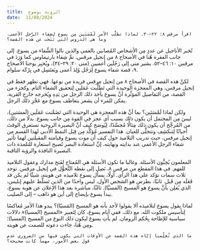 ```yaml
---
title:  الرؤية بوضوح
date:  11/08/2024
---
```


`اقرأ مرقس ٨: ٢٢–٣٠. لماذا تطلَّب الأمر لَمْسَتَين مِن يسوع لِشِفاء الرَّجل الأعمى، وما هي الدروس التي نَتَجَت عن هذه القصة؟`

تُخبر الأناجيل عن عددٍ مِن الأشخاص المُصابين بالعمى والذين نالوا الشِّفاء من يسوع. إلى جانب الفقرة هُنا في الأصحاح ٨ من إنجيل مرقس، تمَّ شِفاء بارتيماوس كما وَرَدَ في مرقس ١٠: ٤٦–٥٢. يشير متى إلى رَجُلَين أعميين (متى ٢٠: ٢٩–٣٤)، ويُخبِر يوحنا الأصحاح ٩، قصة شفاء يسوع لِرَجُل وُلِدَ أعمى ويَغتَسِل في بِرْكَة سلوام.

لكنَّ هذه القصة في الأصحاح ٨ من إنجيل مرقس فريدة من نوعها. فهي تظهر فقط في إنجيل مرقس، وهي المعجزة الوحيدة التي تَطَلَّبت عَمَلين لِتحقيق الشفاء التام. وكجزء من القصة، من التفاصيل المؤثِّرة أنَّ يسوع يأخذ ذلك الرجل من يَدِهِ ويُخرجه خارج القرية. يمكن للمرء أن يشعر بتعاطف يسوع مع عَجْزِ ذلك الرجل.

ولكن لماذا لَمْسَتَين؟ بما أنَّ هذه المعجزة هي الوحيدة التي تَضَمَّنت عَمَلَين (لَمسَتين)، ليسَ مِن المحتمل أن يكون ذلك بسبب أي عجز في القوة مِن جانب يسوع. بدلًا من ذلك، من المُرجَّح أن يكون ذلك مِثالًا مُجسَّدًا، لِيُوضح كيف أنَّ البصيرة الروحية تستغرق الوقتَ أحيانًا لِتنكشِف وتتجلَّى للعيان. هذا التفسير مُؤكَّد مِن قِبَل النمط الأدبي لهذا القسم من إنجيل مرقس، حيث تدريب التلاميذ حول كيف أن موت يسوع وقيامته المقبلتين لهما تأثير شفاء الرجل الأعمى عند بدايته ونهايته. إنَّ استعادة البصر تُصبح استعارة للتلمذة ذات البصيرة النافذة والرؤية الثاقبة.

المعلمون يُحِبُّون الأسئلة. وغالبا ما تكون الأسئلة هي المُفتاح لِفَتح مدارك وعقول التلاميذ للفهم. في هذا المقطع من مرقس ٨، نَصِل إلى نقطة التَّحوُّل في إنجيل مرقس. توجد ثلاث سمات تؤكد على هذا الرأي. أولًا، يسأل يسوع تلاميذه عن هويته، شيئًا لم يكن قد فَعَلَه مِن قَبل. ثانيًا، بطرس هو الشخص الأول، ليس واحدًا من الذين تَسلَّط عليهم إبليس، الذي يُعلِن بأنَّ يسوع هو المسيح (المسيَّا). ثالثًا، مباشرة بعد هذا الإعلان عن هوية يسوع، يبدأ يسوع بإيضاح إلى أين هو ذاهب – إلى الصليب.

لماذا يقول يسوع لتلاميذه ألا يقولوا لأحد بأنه هو المسيح (المَسيّا)؟ يبدو هذا الأمر مُعاكسًا لِتأسيس ملكوت الله. مع ذلك، ففي أيام يسوع، كان لِتَعبير «المسيح (المسيا)»  دلالات سياسية للإطاحة بِحُكم الرومان. لم يأتِ يسوع ليكون ذلك النوع من المسيح (المسيا)؛ ومِن هُنا، جاءت دعوته للصمت عن هويته.

`ما الذي تُعلِّمنا إيَّاه هذه القصة عن الأوقات التي يكون فيها من الضروري عدم قول بعض الأمور، مهما كانت صحيحة؟`